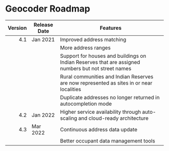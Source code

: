 # Geocoder Roadmap
Version | Release Date | Features
-------: | --------------- | -------------
4.1|Jan 2021|Improved address matching
|||More address ranges
|||Support for houses and buildings on Indian Reserves that are assigned numbers but not street names
|||Rural communities and Indian Reserves are now represented as sites in or near localities
|||Duplicate addresses no longer returned in autocompletion mode
4.2|Jan 2022|Higher service availability through auto-scaling and cloud-ready architecture
4.3|Mar 2022|Continuous address data update|
|||Better occupant data management tools|
